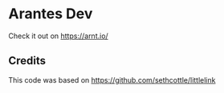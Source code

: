 # Arantes Dev

Check it out on https://arnt.io/

## Credits
This code was based on https://github.com/sethcottle/littlelink
